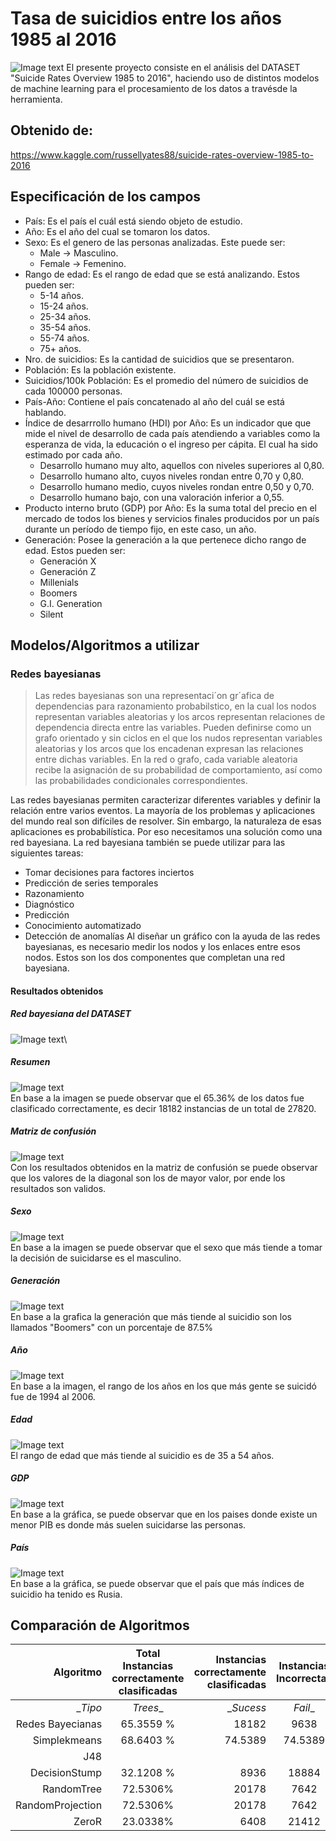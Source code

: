 # Tasa de suicidios entre los años 1985 al 2016
![Image text](https://github.com/alexisdquizhpe/AnalisisDataSet_IA/blob/main/Imagenes/Suicidio.jpg)
El presente proyecto consiste en el análisis del DATASET "Suicide Rates Overview 1985 to 2016", haciendo uso de distintos modelos de machine learning para el procesamiento de los datos a travésde la herramienta.

## Obtenido de:
https://www.kaggle.com/russellyates88/suicide-rates-overview-1985-to-2016
## Especificación de los campos
* País: Es el país el cuál está siendo objeto de estudio.
* Año: Es el año del cual se tomaron los datos.
* Sexo: Es el genero de las personas analizadas. Este puede ser:
  * Male -> Masculino.
  * Female -> Femenino.
* Rango de edad: Es el rango de edad que se está analizando. Estos pueden ser:
  * 5-14 años.
  * 15-24 años.
  * 25-34 años.
  * 35-54 años.
  * 55-74 años.
  * 75+ años.
* Nro. de suicidios: Es la cantidad de suicidios que se presentaron.
* Población: Es la población existente.
* Suicidios/100k Población: Es el promedio del número de suicidios de cada 100000 personas.
* País-Año: Contiene el país concatenado al año del cuál se está hablando.
* Índice de desarrrollo humano (HDI) por Año: Es un indicador que que mide el nivel de desarrollo de cada país atendiendo a variables como la esperanza de vida, la educación o el ingreso per cápita. El cual ha sido estimado por cada año.
  * Desarrollo humano muy alto, aquellos con niveles superiores al 0,80.
  * Desarrollo humano alto, cuyos niveles rondan entre 0,70 y 0,80.
  * Desarrollo humano medio, cuyos niveles rondan entre 0,50 y 0,70.
  * Desarrollo humano bajo, con una valoración inferior a 0,55.
* Producto interno bruto (GDP) por Año:  Es la suma total del precio en el mercado de todos los bienes y servicios finales producidos por un país durante un período de tiempo fijo, en este caso, un año.
* Generación: Posee la generación a la que pertenece dicho rango de edad. Estos pueden ser:
  * Generación X
  * Generación Z
  * Millenials
  * Boomers
  * G.I. Generation
  * Silent 
## Modelos/Algoritmos a utilizar
### Redes bayesianas
>Las redes bayesianas son una representaci´on gr´afica de dependencias para razonamiento probabilstico, en la cual los nodos representan variables aleatorias
y los arcos representan relaciones de dependencia directa entre las variables. Pueden definirse como un grafo orientado y sin ciclos en el que los nudos
representan variables aleatorias y los arcos que los encadenan expresan las relaciones entre dichas variables. En la red o grafo, cada variable aleatoria recibe la asignación de su probabilidad de comportamiento, así como las probabilidades condicionales correspondientes.

Las redes bayesianas permiten caracterizar diferentes variables y definir la relación entre varios eventos. La mayoría de los problemas y aplicaciones del mundo real son difíciles de resolver. Sin embargo, la naturaleza de esas aplicaciones es probabilística. Por eso necesitamos una solución como una red bayesiana. La red bayesiana también se puede utilizar para las siguientes tareas:
* Tomar decisiones para factores inciertos
* Predicción de series temporales
* Razonamiento
* Diagnóstico
* Predicción
* Conocimiento automatizado
* Detección de anomalías
Al diseñar un gráfico con la ayuda de las redes bayesianas, es necesario medir los nodos y los enlaces entre esos nodos. Estos son los dos componentes que completan una red bayesiana.
#### Resultados obtenidos
##### Red bayesiana del DATASET
![Image text](https://github.com/alexisdquizhpe/AnalisisDataSet_IA/blob/main/Imagenes/Redes_Bayesianas/Redes_bayesianas_principal.PNG)\
##### Resumen
![Image text](https://github.com/alexisdquizhpe/AnalisisDataSet_IA/blob/main/Imagenes/Redes_Bayesianas/Resumen.PNG)\
En base a la imagen se puede observar que el 65.36% de los datos fue clasificado correctamente, es decir 18182 instancias de un total de 27820. 
##### Matriz de confusión
![Image text](https://github.com/alexisdquizhpe/AnalisisDataSet_IA/blob/main/Imagenes/Redes_Bayesianas/Matriz_confusion.PNG)\
Con los resultados obtenidos en la matriz de confusión se puede observar que los valores de la diagonal son los de mayor valor, por ende los resultados son validos.
##### Sexo
![Image text](https://github.com/alexisdquizhpe/AnalisisDataSet_IA/blob/main/Imagenes/Redes_Bayesianas/Sexo.PNG)\
En base a la imagen se puede observar que el sexo que más tiende a tomar la decisión de suicidarse es el masculino.
##### Generación
![Image text](https://github.com/alexisdquizhpe/AnalisisDataSet_IA/blob/main/Imagenes/Redes_Bayesianas/Generacion.PNG)\
En base a la grafica la generación que más tiende al suicidio son los llamados "Boomers" con un porcentaje de 87.5%
##### Año
![Image text](https://github.com/alexisdquizhpe/AnalisisDataSet_IA/blob/main/Imagenes/Redes_Bayesianas/Anio.PNG)\
En base a la imagen, el rango de los años en los que más gente se suicidó fue de 1994 al 2006.
##### Edad
![Image text](https://github.com/alexisdquizhpe/AnalisisDataSet_IA/blob/main/Imagenes/Redes_Bayesianas/Edad.PNG)\
El rango de edad que más tiende al suicidio es de 35 a 54 años.
##### GDP
![Image text](https://github.com/alexisdquizhpe/AnalisisDataSet_IA/blob/main/Imagenes/Redes_Bayesianas/GDP.PNG)\
En base a la gráfica, se puede observar que en los paises donde existe un menor PIB es donde más suelen suicidarse las personas.
##### País
![Image text](https://github.com/alexisdquizhpe/AnalisisDataSet_IA/blob/main/Imagenes/Redes_Bayesianas/Pais.PNG)\
En base a la gráfica, se puede observar que el país que más índices de suicidio ha tenido es Rusia.
## Comparación de Algoritmos
|Algoritmo|Total Instancias correctamente clasificadas|Instancias correctamente clasificadas|Instancias Incorrectas|
|---:|:---:|---:|:---:|
|__Tipo_|_Trees__|__Sucess_|_Fail__|
|Redes Bayecianas|65.3559 %|18182|9638|
|Simplekmeans|68.6403 %|74.5389 |74.5389 |
|J48|| ||
|DecisionStump|32.1208 %|8936|18884|
|RandomTree|72.5306%|20178|7642|
|RandomProjection|72.5306%|20178|7642|
|ZeroR|23.0338%|6408|21412|
